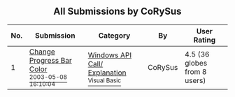 ﻿<div align="center">

## All Submissions by CoRySus

</div>

No.  | Submission | Category | By   | User Rating
---- | ---------- | -------- | ---- | -----------
1 | [Change Progress Bar Color<br /><sup>2003-05-08 16:10:04</sup>](https://github.com/Planet-Source-Code/corysus-change-progress-bar-color__1-45353) | [Windows API Call/ Explanation<br /><sup>Visual Basic</sup>](../ByCategory/windows-api-call-explanation__1-39.md) | CoRySus | 4.5 (36 globes from 8 users)
